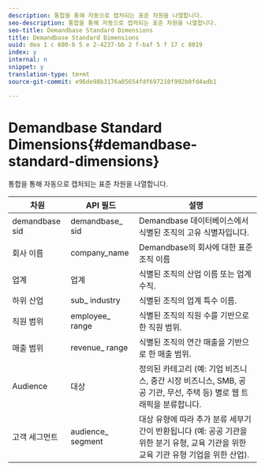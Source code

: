 ```yaml
---
description: 통합을 통해 자동으로 캡처되는 표준 차원을 나열합니다.
seo-description: 통합을 통해 자동으로 캡처되는 표준 차원을 나열합니다.
seo-title: Demandbase Standard Dimensions
title: Demandbase Standard Dimensions
uuid: dea 1 c 680-b 5 e 2-4237-bb 2 f-baf 5 f 17 c 8019
index: y
internal: n
snippet: y
translation-type: tm+mt
source-git-commit: e96de98b3176a05654fdf697210f992b0fd4adb1

---
```



# Demandbase Standard Dimensions{#demandbase-standard-dimensions}

통합을 통해 자동으로 캡처되는 표준 차원을 나열합니다.

| 차원 | API 필드 | 설명 |
|---|---|---|
| demandbase sid | demandbase_ sid | Demandbase 데이터베이스에서 식별된 조직의 고유 식별자입니다. |
| 회사 이름 | company_name | Demandbase의 회사에 대한 표준 조직 이름 |
| 업계 | 업계 | 식별된 조직의 산업 이름 또는 업계 수직. |
| 하위 산업 | sub_ industry | 식별된 조직의 업계 특수 이름. |
| 직원 범위 | employee_ range | 식별된 조직의 직원 수를 기반으로 한 직원 범위. |
| 매출 범위 | revenue_ range | 식별된 조직의 연간 매출을 기반으로 한 매출 범위. |
| Audience | 대상 | 정의된 카테고리 (예: 기업 비즈니스, 중간 시장 비즈니스, SMB, 공공 기관, 무선, 주택 등) 별로 웹 트래픽을 분류합니다. |
| 고객 세그먼트 | audience_ segment | 대상 유형에 따라 추가 분류 세부기간이 반환됩니다 (예: 공공 기관을 위한 분기 유형, 교육 기관을 위한 교육 기관 유형 기업을 위한 산업). |

